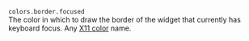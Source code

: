 <tr>
    <td>
        <code>colors.border.focused</code>
        <br />
        The color in which to draw the border of the widget that currently has keyboard focus.
    </td>
    <td>Any <a href="https://en.wikipedia.org/wiki/X11_color_names">X11 color</a> name.</td>
</tr>